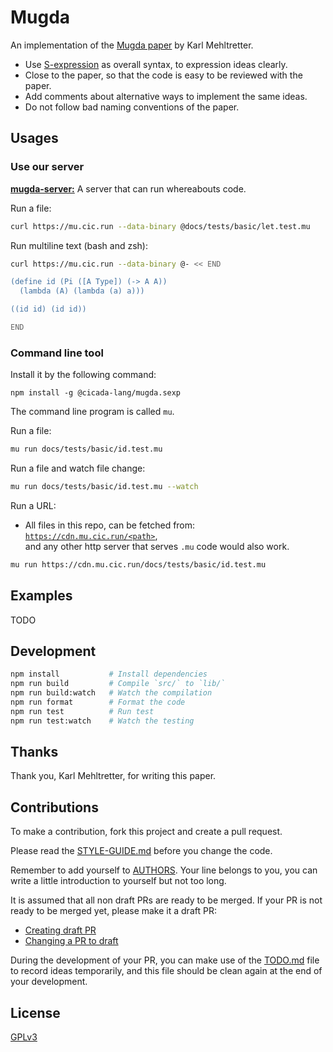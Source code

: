 # Mugda

An implementation of the [Mugda paper](docs/papers/termination-checking-for-a-dependently-typed-language--karl-mehltretter.pdf) by Karl Mehltretter.

- Use [S-expression](https://github.com/cicada-lang/sexp) as overall syntax, to expression ideas clearly.
- Close to the paper, so that the code is easy to be reviewed with the paper.
- Add comments about alternative ways to implement the same ideas.
- Do not follow bad naming conventions of the paper.

## Usages

### Use our server

[**mugda-server:**](https://github.com/cicada-lang/mugda-server) A server that can run whereabouts code.

Run a file:

```bash
curl https://mu.cic.run --data-binary @docs/tests/basic/let.test.mu
```

Run multiline text (bash and zsh):

```bash
curl https://mu.cic.run --data-binary @- << END

(define id (Pi ([A Type]) (-> A A))
  (lambda (A) (lambda (a) a)))

((id id) (id id))

END
```

### Command line tool

Install it by the following command:

```
npm install -g @cicada-lang/mugda.sexp
```

The command line program is called `mu`.

Run a file:

```sh
mu run docs/tests/basic/id.test.mu
```

Run a file and watch file change:

```sh
mu run docs/tests/basic/id.test.mu --watch
```

Run a URL:

- All files in this repo, can be fetched from: [`https://cdn.mu.cic.run/<path>`](https://cdn.mu.cic.run), <br/>
  and any other http server that serves `.mu` code would also work.

```sh
mu run https://cdn.mu.cic.run/docs/tests/basic/id.test.mu
```

## Examples

TODO

## Development

```sh
npm install           # Install dependencies
npm run build         # Compile `src/` to `lib/`
npm run build:watch   # Watch the compilation
npm run format        # Format the code
npm run test          # Run test
npm run test:watch    # Watch the testing
```

## Thanks

Thank you, Karl Mehltretter, for writing this paper.

## Contributions

To make a contribution, fork this project and create a pull request.

Please read the [STYLE-GUIDE.md](STYLE-GUIDE.md) before you change the code.

Remember to add yourself to [AUTHORS](AUTHORS).
Your line belongs to you, you can write a little
introduction to yourself but not too long.

It is assumed that all non draft PRs are ready to be merged.
If your PR is not ready to be merged yet, please make it a draft PR:

- [Creating draft PR](https://github.blog/2019-02-14-introducing-draft-pull-requests)
- [Changing a PR to draft](https://docs.github.com/en/pull-requests/collaborating-with-pull-requests/proposing-changes-to-your-work-with-pull-requests/changing-the-stage-of-a-pull-request)

During the development of your PR, you can make use of
the [TODO.md](TODO.md) file to record ideas temporarily,
and this file should be clean again at the end of your development.

## License

[GPLv3](LICENSE)
